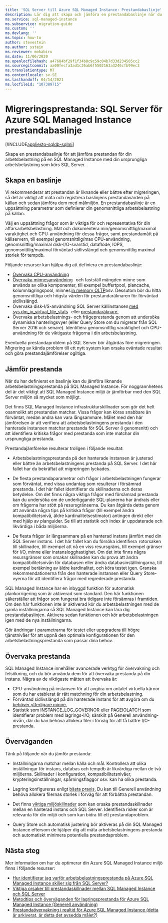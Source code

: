 ```yaml
---
title: 'SQL Server till Azure SQL Managed Instance: Prestandabaslinje'
description: Lär dig att skapa och jämföra en prestandabaslinje när du migrerar dina SQL Server-databaser till Azure SQL Managed Instance.
ms.service: sql-managed-instance
ms.subservice: migration-guide
ms.custom: ''
ms.devlang: ''
ms.topic: how-to
author: stevestein
ms.author: sstein
ms.reviewer: mokabiru
ms.date: 11/06/2020
ms.openlocfilehash: a47684bf29f1f34b8c9c59c04b7d33d234505cc2
ms.sourcegitcommit: aa00fecfa3ad1c26ab6f5502163a3246cfb99ec3
ms.translationtype: MT
ms.contentlocale: sv-SE
ms.lasthandoff: 04/14/2021
ms.locfileid: "107389715"
---
```

# <a name="migration-performance-sql-server-to--azure-sql-managed-instance-performance-baseline"></a>Migreringsprestanda: SQL Server för Azure SQL Managed Instance prestandabaslinje
[!INCLUDE[appliesto-sqldb-sqlmi](../../includes/appliesto-sqlmi.md)]

Skapa en prestandabaslinje för att jämföra prestandan för din arbetsbelastning på en SQL Managed Instance med din ursprungliga arbetsbelastning som körs SQL Server. 

## <a name="create-a-baseline"></a>Skapa en baslinje

Vi rekommenderar att prestandan är liknande eller bättre efter migreringen, så det är viktigt att mäta och registrera baslinjens prestandavärden på källan och sedan jämföra dem med målmiljön. En prestandabaslinje är en uppsättning parametrar som definierar din genomsnittliga arbetsbelastning på källan. 

Välj en uppsättning frågor som är viktiga för och representativa för din affärsarbetsbelastning. Mät och dokumentera min/genomsnittlig/maximal varaktighet och CPU-användning för dessa frågor, samt prestandamått på källservern, till exempel genomsnittlig/max CPU-användning, genomsnittlig/maximal disk-I/O-svarstid, dataflöde, IOPS, genomsnittlig/maximal förväntad sidlivslängd och genomsnittlig maximal storlek för tempdb. 

Följande resurser kan hjälpa dig att definiera en prestandabaslinje: 

   - [Övervaka CPU-användning ](https://techcommunity.microsoft.com/t5/azure-sql-database/monitor-cpu-usage-on-sql-server-and-azure-sql/ba-p/680777#M131)
   - [Övervaka minnesanvändning](/sql/relational-databases/performance-monitor/monitor-memory-usage)   och fastställ mängden minne som används av olika komponenter, till exempel buffertpool, plancache, kolumnlagringspool, minnes [in memory OLTP](/sql/relational-databases/in-memory-oltp/monitor-and-troubleshoot-memory-usage)osv. Dessutom bör du hitta genomsnittliga och högsta värden för prestandaräknaren för förväntad sidlivslängd. 
   - Övervaka disk-I/S-användning SQL Server källinstansen [med sys.dm_io_virtual_file_stats](/sql/relational-databases/system-dynamic-management-views/sys-dm-io-virtual-file-stats-transact-sql)   eller [prestandaräknare.](/sql/relational-databases/performance-monitor/monitor-disk-usage) 
   - Övervaka arbetsbelastnings- och frågeprestanda genom att undersöka dynamiska hanteringsvyer (eller Query Store om du migrerar från SQL Server 2016 och senare). Identifiera genomsnittlig varaktighet och CPU-användning för de viktigaste frågorna i din arbetsbelastning. 

Eventuella prestandaproblem på SQL Server bör åtgärdas före migreringen. Migrering av kända problem till ett nytt system kan orsaka oväntade resultat och göra prestandajämförelser ogiltiga. 


## <a name="compare-performance"></a>Jämför prestanda 

När du har definierat en baslinje kan du jämföra liknande arbetsbelastningsprestanda på SQL Managed Instance. För noggrannhetens del är det viktigt att SQL Managed Instance miljö är jämförbar med den SQL Server miljön så mycket som möjligt. 

Det finns SQL Managed Instance infrastrukturskillnader som gör det helt osannolikt att prestandan matchar. Vissa frågor kan köras snabbare än förväntat, medan andra kan vara långsammare. Målet med den här jämförelsen är att verifiera att arbetsbelastningens prestanda i den hanterade instansen matchar prestanda för SQL Server (i genomsnitt) och att identifiera kritiska frågor med prestanda som inte matchar din ursprungliga prestanda. 

Prestandajämförelse resulterar troligen i följande resultat: 

- Arbetsbelastningsprestanda på den hanterade instansen är justerad eller bättre än arbetsbelastningens prestanda på SQL Server. I det här fallet har du bekräftat att migreringen lyckades. 

- De flesta prestandaparametrar och frågor i arbetsbelastningen fungerar som förväntat, med vissa undantag som resulterar i försämrad prestanda. I det här fallet identifierar du skillnaderna och deras betydelse. Om det finns några viktiga frågor med försämrad prestanda kan du undersöka om de underliggande SQL-planerna har ändrats eller om frågorna har stött på resursgränserna. Du kan åtgärda detta genom att använda några tips på kritiska frågor (till exempel ändra kompatibilitetsnivå, äldre kardinalitetsestimator) antingen direkt eller med hjälp av planguider. Se till att statistik och index är uppdaterade och likvärdiga i båda miljöerna. 

- De flesta frågor är långsammare på en hanterad instans jämfört med din SQL Server instans. I det här fallet kan du försöka identifiera [](../../managed-instance/resource-limits.md#service-tier-characteristics) rotorsaken till skillnaden, till exempel att nå en viss resursgräns, till exempel gränser för I/O, minne eller instanslogghastighet. Om det inte finns några resursgränser som orsakar skillnaden kan du prova att ändra kompatibilitetsnivån för databasen eller ändra databasinställningarna, till exempel beräkning av äldre kardinalitet, och köra testet igen. Granska rekommendationerna från den hanterade instansen eller Query Store-vyerna för att identifiera frågor med regrederade prestanda. 

SQL Managed Instance har en inbyggd funktion för automatisk plankorrigering som är aktiverad som standard. Den här funktionen säkerställer att frågor som fungerat bra tidigare inte försämras i framtiden. Om den här funktionen inte är aktiverad kör du arbetsbelastningen med de gamla inställningarna så SQL Managed Instance kan lära dig prestandabaslinjen. Aktivera sedan funktionen och kör arbetsbelastningen igen med de nya inställningarna. 

Gör ändringar i parametrarna för testet eller uppgradera till högre tjänstnivåer för att uppnå den optimala konfigurationen för den arbetsbelastningsprestanda som passar dina behov. 

## <a name="monitor-performance"></a>Övervaka prestanda 

SQL Managed Instance innehåller avancerade verktyg för övervakning och felsökning, och du bör använda dem för att övervaka prestanda på din instans. Några av de viktigaste måtten att övervaka är: 

- CPU-användning på instansen för att avgöra om antalet virtuella kärnor som du har etablerat är rätt matchning för din arbetsbelastning. 
- Förväntad sidlivslängd på din hanterade instans för att avgöra om du [behöver ytterligare minne.](https://techcommunity.microsoft.com/t5/azure-sql-database/do-you-need-more-memory-on-azure-sql-managed-instance/ba-p/563444)
-  Statistik som INSTANCE_LOG_GOVERNOR eller PAGEIOLATCH som identifierar problem med lagrings-I/O, särskilt på Generell användning-nivån, där du kan behöva allokera filer i förväg för att få bättre I/O-prestanda. 


## <a name="considerations"></a>Överväganden  

Tänk på följande när du jämför prestanda: 

- Inställningarna matchar mellan källa och mål. Kontrollera att olika inställningar för instans, databas och tempdb är likvärdiga mellan de två miljöerna. Skillnader i konfiguration, kompatibilitetsnivåer, krypteringsinställningar, spårningsflaggor osv. kan ha olika prestanda. 

- Lagring konfigureras enligt [bästa praxis.](https://techcommunity.microsoft.com/t5/datacat/storage-performance-best-practices-and-considerations-for-azure/ba-p/305525) Du kan till Generell användning behöva allokera filernas storlek i förväg för att förbättra prestandan. 

- Det finns [viktiga miljöskillnader](https://azure.microsoft.com/blog/key-causes-of-performance-differences-between-sql-managed-instance-and-sql-server/) som kan orsaka prestandaskillnader mellan en hanterad instans och SQL Server. Identifiera risker som är relevanta för din miljö och som kan bidra till ett prestandaproblem. 

- Query Store och automatisk justering bör aktiveras på din SQL Managed Instance eftersom de hjälper dig att mäta arbetsbelastningens prestanda och automatiskt minimera potentiella prestandaproblem. 



## <a name="next-steps"></a>Nästa steg

Mer information om hur du optimerar din Azure SQL Managed Instance miljö finns i följande resurser: 

- [Hur identifierar jag varför arbetsbelastningsprestanda på Azure SQL Managed Instance skiljer sig från SQL Server?](https://medium.com/azure-sqldb-managed-instance/what-to-do-when-azure-sql-managed-instance-is-slower-than-sql-server-dd39942aaadd)
- [Viktiga orsaker till prestandaskillnader mellan SQL Managed Instance och SQL Server](https://azure.microsoft.com/blog/key-causes-of-performance-differences-between-sql-managed-instance-and-sql-server/)
- [Metodtips och överväganden för lagringsprestanda för Azure SQL Managed Instance (Generell användning)](https://techcommunity.microsoft.com/t5/datacat/storage-performance-best-practices-and-considerations-for-azure/ba-p/305525)
- [Prestandaövervakning i realtid för Azure SQL Managed Instance (detta är arkiverat, är detta det avsedda målet?)](/archive/blogs/sqlcat/real-time-performance-monitoring-for-azure-sql-database-managed-instance)